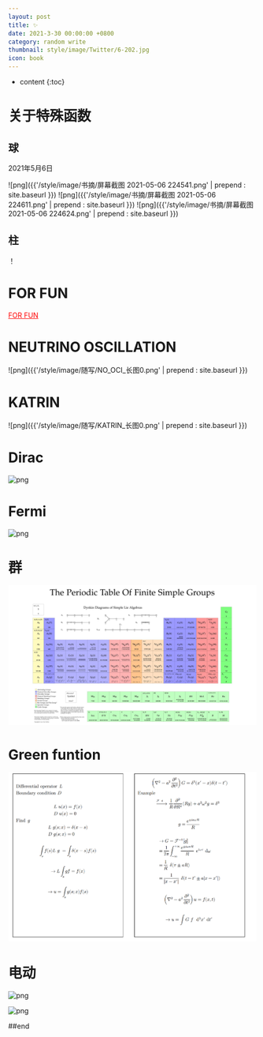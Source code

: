 ```yaml
---
layout: post
title: ✨
date: 2021-3-30 00:00:00 +0800
category: random write
thumbnail: style/image/Twitter/6-202.jpg
icon: book
---
```


* content
{:toc}



# 关于特殊函数

## 球

2021年5月6日



![png]({{'/style/image/书摘/屏幕截图 2021-05-06 224541.png' | prepend : site.baseurl }})
![png]({{'/style/image/书摘/屏幕截图 2021-05-06 224611.png' | prepend : site.baseurl }})
![png]({{'/style/image/书摘/屏幕截图 2021-05-06 224624.png' | prepend : site.baseurl }})

## 柱

！




# FOR FUN


<a href="{{'/myScript/for_fun.html' | prepend : site.baseurl }} " style="color:#ff0000" target="_blank">FOR FUN</a>

# NEUTRINO OSCILLATION


![png]({{'/style/image/随写/NO_OCI_长图0.png' | prepend : site.baseurl }})


# KATRIN

![png]({{'/style/image/随写/KATRIN_长图0.png' | prepend : site.baseurl }})

# Dirac

![png](\myPage\style\image\Dirac.png)

# Fermi 

![png](\myPage\style\image\miRule_长图0.png)

# 群

![png](style\image\IMG_20191014_102242.jpg)

# Green funtion

![png](style\image\green.png)

# 电动

![png](\myPage\style\image\力学复习提纲_长图0.png)

![png](\myPage\style\image\电场规范_长图0.png)



<!-- # 中微子 -->

<!-- ![png](\myPage\style\image\neutrino.png) -->



##end














